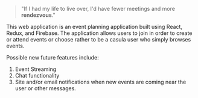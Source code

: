 > "If I had my life to live over, 
> I'd have fewer meetings and more **rendezvous**."

This web application is an event planning application built using React, Redux, and Firebase. 
The application allows users to join in order to create or attend events or choose rather to be a casula user who simply browses events.

Possible new future features include:
1. Event Streaming
2. Chat functionality
3. Site and/or email notifications when new events are coming near the user or other messages.